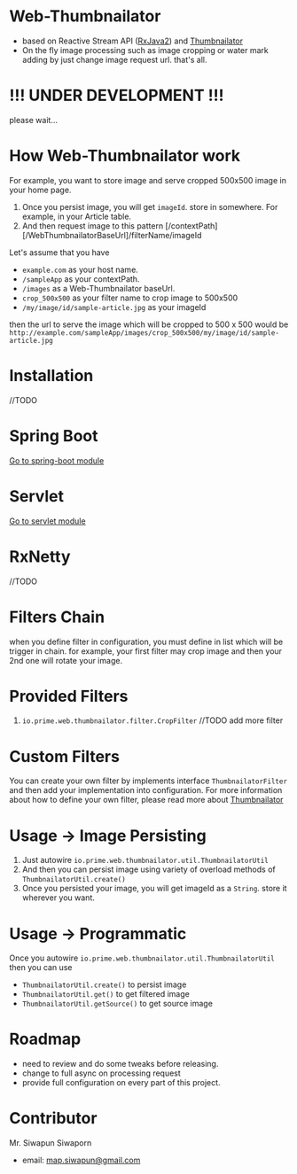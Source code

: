 # Web-Thumbnailator
- based on Reactive Stream API ([RxJava2](https://github.com/ReactiveX/RxJava)) and [Thumbnailator](https://github.com/coobird/thumbnailator)
- On the fly image processing such as image cropping or water mark adding by just change image request url. that's all.

# !!! UNDER DEVELOPMENT !!!
please wait...

# How Web-Thumbnailator work
For example, you want to store image and serve cropped 500x500 image in your home page.

1. Once you persist image, you will get `imageId`. store in somewhere. For example, in your Article table. 
2. And then request image to this pattern [/contextPath][/WebThumbnailatorBaseUrl]/filterName/imageId

Let's assume that you have
- `example.com` as your host name.
- `/sampleApp` as your contextPath.
- `/images` as a Web-Thumbnailator baseUrl.
- `crop_500x500` as your filter name to crop image to 500x500
- `/my/image/id/sample-article.jpg` as your imageId

then the url to serve the image which will be cropped to 500 x 500 would be `http://example.com/sampleApp/images/crop_500x500/my/image/id/sample-article.jpg`

# Installation
//TODO

# Spring Boot
[Go to spring-boot module](spring-boot)
	
# Servlet
[Go to servlet module](servlet)

# RxNetty
//TODO

# Filters Chain
when you define filter in configuration, you must define in list which will be trigger in chain. for example, your first filter may crop image and then your 2nd one will rotate your image.

# Provided Filters
1. `io.prime.web.thumbnailator.filter.CropFilter` 
//TODO add more filter

# Custom Filters
You can create your own filter by implements interface `ThumbnailatorFilter` and then add your implementation into configuration.
For more information about how to define your own filter, please read more about [Thumbnailator](https://github.com/coobird/thumbnailator)

# Usage -> Image Persisting		
1. Just autowire `io.prime.web.thumbnailator.util.ThumbnailatorUtil`
2. And then you can persist image using variety of overload methods of `ThumbnailatorUtil.create()` 
3. Once you persisted your image, you will get imageId as a `String`. store it wherever you want.

# Usage -> Programmatic
Once you autowire `io.prime.web.thumbnailator.util.ThumbnailatorUtil` then you can use
- `ThumbnailatorUtil.create()` to persist image
- `ThumbnailatorUtil.get()` to get filtered image
- `ThumbnailatorUtil.getSource()` to get source image

# Roadmap
- need to review and do some tweaks before releasing.
- change to full async on processing request
- provide full configuration on every part of this project.

# Contributor
Mr. Siwapun Siwaporn
- email: map.siwapun@gmail.com

